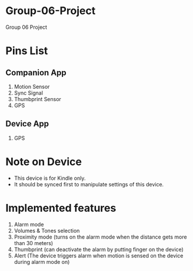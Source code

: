 # Group-06-Project
Group 06 Project

# Pins List
## Companion App

1. Motion Sensor
2. Sync Signal
3. Thumbprint Sensor
4. GPS

## Device App
1. GPS

# Note on Device
* This device is for Kindle only.
* It should be synced first to manipulate settings of this device.

# Implemented features
1. Alarm mode
2. Volumes & Tones selection
3. Proximity mode (turns on the alarm mode when the distance gets more than 30 meters)
4. Thumbprint (can deactivate the alarm by putting finger on the device)
5. Alert (The device triggers alarm when motion is sensed on the device during alarm mode on)
